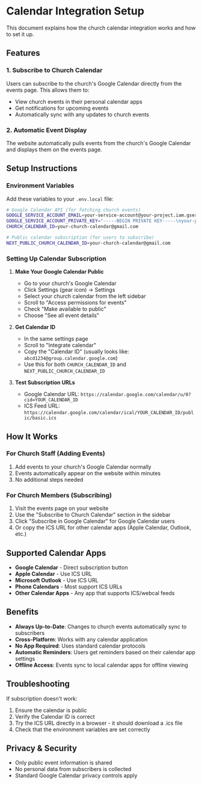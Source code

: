 # Calendar Integration Setup

This document explains how the church calendar integration works and how to set it up.

## Features

### 1. **Subscribe to Church Calendar**
Users can subscribe to the church's Google Calendar directly from the events page. This allows them to:
- View church events in their personal calendar apps
- Get notifications for upcoming events
- Automatically sync with any updates to church events

### 2. **Automatic Event Display**
The website automatically pulls events from the church's Google Calendar and displays them on the events page.

## Setup Instructions

### Environment Variables

Add these variables to your `.env.local` file:

```bash
# Google Calendar API (for fetching church events)
GOOGLE_SERVICE_ACCOUNT_EMAIL=your-service-account@your-project.iam.gserviceaccount.com
GOOGLE_SERVICE_ACCOUNT_PRIVATE_KEY="-----BEGIN PRIVATE KEY-----\nyour-private-key-here\n-----END PRIVATE KEY-----"
CHURCH_CALENDAR_ID=your-church-calendar@gmail.com

# Public calendar subscription (for users to subscribe)
NEXT_PUBLIC_CHURCH_CALENDAR_ID=your-church-calendar@gmail.com
```

### Setting Up Calendar Subscription

1. **Make Your Google Calendar Public**
   - Go to your church's Google Calendar
   - Click Settings (gear icon) → Settings
   - Select your church calendar from the left sidebar
   - Scroll to "Access permissions for events"
   - Check "Make available to public"
   - Choose "See all event details"

2. **Get Calendar ID**
   - In the same settings page
   - Scroll to "Integrate calendar"
   - Copy the "Calendar ID" (usually looks like: `abcd1234@group.calendar.google.com`)
   - Use this for both `CHURCH_CALENDAR_ID` and `NEXT_PUBLIC_CHURCH_CALENDAR_ID`

3. **Test Subscription URLs**
   - Google Calendar URL: `https://calendar.google.com/calendar/u/0?cid=YOUR_CALENDAR_ID`
   - ICS Feed URL: `https://calendar.google.com/calendar/ical/YOUR_CALENDAR_ID/public/basic.ics`

## How It Works

### For Church Staff (Adding Events)
1. Add events to your church's Google Calendar normally
2. Events automatically appear on the website within minutes
3. No additional steps needed

### For Church Members (Subscribing)
1. Visit the events page on your website
2. Use the "Subscribe to Church Calendar" section in the sidebar
3. Click "Subscribe in Google Calendar" for Google Calendar users
4. Or copy the ICS URL for other calendar apps (Apple Calendar, Outlook, etc.)

## Supported Calendar Apps

- **Google Calendar** - Direct subscription button
- **Apple Calendar** - Use ICS URL
- **Microsoft Outlook** - Use ICS URL  
- **Phone Calendars** - Most support ICS URLs
- **Other Calendar Apps** - Any app that supports ICS/webcal feeds

## Benefits

- **Always Up-to-Date**: Changes to church events automatically sync to subscribers
- **Cross-Platform**: Works with any calendar application
- **No App Required**: Uses standard calendar protocols
- **Automatic Reminders**: Users get reminders based on their calendar app settings
- **Offline Access**: Events sync to local calendar apps for offline viewing

## Troubleshooting

If subscription doesn't work:
1. Ensure the calendar is public
2. Verify the Calendar ID is correct
3. Try the ICS URL directly in a browser - it should download a .ics file
4. Check that the environment variables are set correctly

## Privacy & Security

- Only public event information is shared
- No personal data from subscribers is collected
- Standard Google Calendar privacy controls apply 